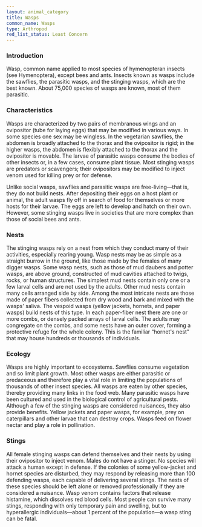 ```yaml
---
layout: animal_category
title: Wasps
common_name: Wasps
type: Arthropod
red_list_status: Least Concern
---
```


### Introduction

Wasp, common name applied to most species of hymenopteran insects (see Hymenoptera), except bees and ants. Insects known as wasps include the sawflies, the parasitic wasps, and the stinging wasps, which are the best known. About 75,000 species of wasps are known, most of them parasitic.

### Characteristics

Wasps are characterized by two pairs of membranous wings and an ovipositor (tube for laying eggs) that may be modified in various ways. In some species one sex may be wingless. In the vegetarian sawflies, the abdomen is broadly attached to the thorax and the ovipositor is rigid; in the higher wasps, the abdomen is flexibly attached to the thorax and the ovipositor is movable. The larvae of parasitic wasps consume the bodies of other insects or, in a few cases, consume plant tissue. Most stinging wasps are predators or scavengers; their ovipositors may be modified to inject venom used for killing prey or for defense.

Unlike social wasps, sawflies and parasitic wasps are free-living—that is, they do not build nests. After depositing their eggs on a host plant or animal, the adult wasps fly off in search of food for themselves or more hosts for their larvae. The eggs are left to develop and hatch on their own. However, some stinging wasps live in societies that are more complex than those of social bees and ants.

### Nests

The stinging wasps rely on a nest from which they conduct many of their activities, especially rearing young. Wasp nests may be as simple as a straight burrow in the ground, like those made by the females of many digger wasps. Some wasp nests, such as those of mud daubers and potter wasps, are above ground, constructed of mud cavities attached to twigs, rocks, or human structures. The simplest mud nests contain only one or a few larval cells and are not used by the adults. Other mud nests contain many cells arranged side by side. Among the most intricate nests are those made of paper fibers collected from dry wood and bark and mixed with the wasps' saliva. The vespoid wasps (yellow jackets, hornets, and paper wasps) build nests of this type. In each paper-fiber nest there are one or more combs, or densely packed arrays of larval cells. The adults may congregate on the combs, and some nests have an outer cover, forming a protective refuge for the whole colony. This is the familiar “hornet's nest” that may house hundreds or thousands of individuals.

### Ecology

Wasps are highly important to ecosystems. Sawflies consume vegetation and so limit plant growth. Most other wasps are either parasitic or predaceous and therefore play a vital role in limiting the populations of thousands of other insect species. All wasps are eaten by other species, thereby providing many links in the food web. Many parasitic wasps have been cultured and used in the biological control of agricultural pests. Although a few of the stinging wasps are considered nuisances, they also provide benefits. Yellow jackets and paper wasps, for example, prey on caterpillars and other larvae that can destroy crops. Wasps feed on flower nectar and play a role in pollination.

### Stings

All female stinging wasps can defend themselves and their nests by using their ovipositor to inject venom. Males do not have a stinger. No species will attack a human except in defense. If the colonies of some yellow-jacket and hornet species are disturbed, they may respond by releasing more than 100 defending wasps, each capable of delivering several stings. The nests of these species should be left alone or removed professionally if they are considered a nuisance. Wasp venom contains factors that release histamine, which dissolves red blood cells. Most people can survive many stings, responding with only temporary pain and swelling, but to hyperallergic individuals—about 1 percent of the population—a wasp sting can be fatal.